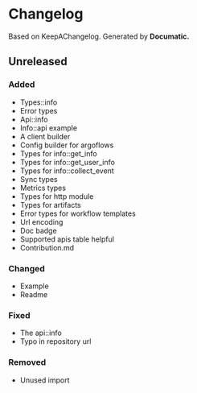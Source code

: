 # Changelog

Based on KeepAChangelog.
Generated by **Documatic.**

## Unreleased

### Added

* Types::info
* Error types
* Api::info
* Info::api example
* A client builder
* Config builder for argoflows
* Types for info::get_info
* Types for info::get_user_info
* Types for info::collect_event
* Sync types
* Metrics types
* Types for http module
* Types for artifacts
* Error types for workflow templates
* Url encoding
* Doc badge
* Supported apis table helpful
* Contribution.md

### Changed

* Example
* Readme

### Fixed

* The api::info
* Typo in repository url

### Removed

* Unused import

